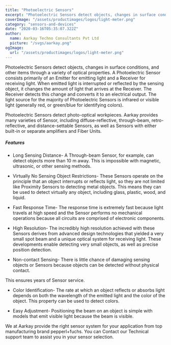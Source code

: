 ```yaml
---
title: "Photoelectric Sensors"
excerpt: "Photoelectric Sensors detect objects, changes in surface conditions, and other items through a variety of optical properties. A Photoelectric Sensor consists primarily of an Emitter for emitting light and a Receiver for receiving light."
coverImage: "/assets/productimages/logos/light-meter.png"
category: "sensors-and-devices"
date: "2020-03-16T05:35:07.322Z"
author:
  name: Aarkay Techno Consultants Pvt Ltd
  picture: "/svgs/aarkay.png"
ogImage:
  url: "/assets/productimages/logos/light-meter.png"
---
```


Photoelectric Sensors detect objects, changes in surface conditions, and other items through a variety of optical properties. A Photoelectric Sensor consists primarily of an Emitter for emitting light and a Receiver for receiving light. When emitted light is interrupted or reflected by the sensing object, it changes the amount of light that arrives at the Receiver. The Receiver detects this change and converts it to an electrical output. The light source for the majority of Photoelectric Sensors is infrared or visible light (generally red, or green/blue for identifying colors).

Photoelectric Sensors detect photo-optical workpieces. Aarkay provides many varieties of Sensor, including diffuse-reflective, through-beam, retro-reflective, and distance-settable Sensors, as well as Sensors with either built-in or separate amplifiers and Fiber Units.

##### Features

- Long Sensing Distance- A Through-beam Sensor, for example, can detect objects more than 10 m away. This is impossible with magnetic, ultrasonic, or other sensing methods.

- Virtually No Sensing Object Restrictions- These Sensors operate on the principle that an object interrupts or reflects light, so they are not limited like Proximity Sensors to detecting metal objects. This means they can be used to detect virtually any object, including glass, plastic, wood, and liquid.

- Fast Response Time- The response time is extremely fast because light travels at high speed and the Sensor performs no mechanical operations because all circuits are comprised of electronic components.

- High Resolution- The incredibly high resolution achieved with these Sensors derives from advanced design technologies that yielded a very small spot beam and a unique optical system for receiving light. These developments enable detecting very small objects, as well as precise position detection.

- Non-contact Sensing- There is little chance of damaging sensing objects or Sensors because objects can be detected without physical contact.

This ensures years of Sensor service.

- Color Identification- The rate at which an object reflects or absorbs light depends on both the wavelength of the emitted light and the color of the object. This property can be used to detect colors.

- Easy Adjustment- Positioning the beam on an object is simple with models that emit visible light because the beam is visible.

We at Aarkay provide the right sensor system for your application from top manufacturing brand pepperl+fuchs. You can Contact our Technical support team to assist you in your sensor selection.
